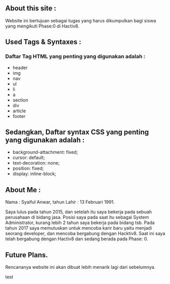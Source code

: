 ## About this site :
Website ini bertujuan sebagai tugas yang harus dikumpulkan bagi siswa yang mengikuti Phase:0 di Hactiv8.

## Used Tags & Syntaxes :
### Daftar Tag HTML yang penting yang digunakan adalah :
- header
- img
- nav
- ul
- li 
- a
- section
- div
- article
- footer

## Sedangkan, Daftar syntax CSS yang penting yang digunakan adalah :
- background-attachment: fixed;
- cursor: default;
- text-decoration: none;
- position: fixed;
- display: inline-block;

## About Me : 
Nama        : Syaiful Anwar, tahun Lahir : 13 Februari 1991.

Saya lulus pada tahun 2015, dan setelah itu saya bekerja pada sebuah perusahaan di bidang jasa.
Posisi saya pada saat itu sebagai System Administrator, kurang lebih 2 tahun saya bekerja pada bidang tsb.
Pada tahun 2017 saya memutuskan untuk mencoba karir baru yaitu menjadi seorang developer, dan mencoba bergabung dengan Hacktiv8.
Saat ini saya telah bergabung dengan Hactiv8 dan sedang berada pada Phase: 0.

## Future Plans.
Rencananya website ini akan dibuat lebih menarik lagi dari sebelumnya.



test

